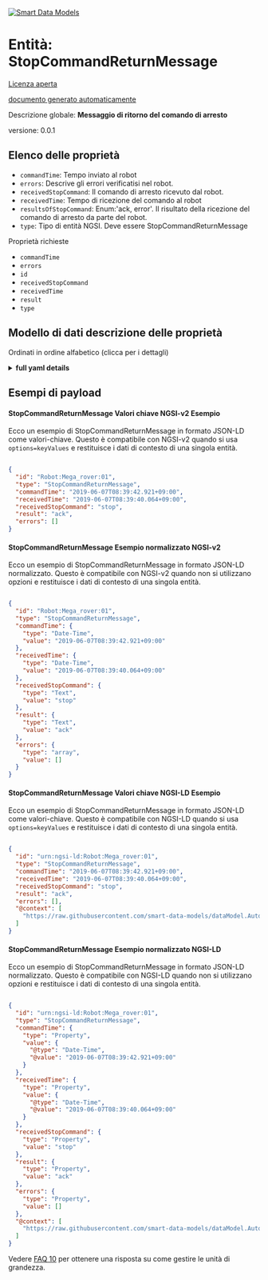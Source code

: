 [![Smart Data Models](https://smartdatamodels.org/wp-content/uploads/2022/01/SmartDataModels_logo.png "Logo")](https://smartdatamodels.org)  
Entità: StopCommandReturnMessage  
================================  
[Licenza aperta](https://github.com/smart-data-models//dataModel.AutonomousMobileRobot/blob/master/StopCommandReturnMessage/LICENSE.md)  
[documento generato automaticamente](https://docs.google.com/presentation/d/e/2PACX-1vTs-Ng5dIAwkg91oTTUdt8ua7woBXhPnwavZ0FxgR8BsAI_Ek3C5q97Nd94HS8KhP-r_quD4H0fgyt3/pub?start=false&loop=false&delayms=3000#slide=id.gb715ace035_0_60)  
Descrizione globale: **Messaggio di ritorno del comando di arresto**  
versione: 0.0.1  

## Elenco delle proprietà  

- `commandTime`: Tempo inviato al robot  - `errors`: Descrive gli errori verificatisi nel robot.  - `receivedStopCommand`: Il comando di arresto ricevuto dal robot.  - `receivedTime`: Tempo di ricezione del comando al robot  - `resultsOfStopCommand`: Enum:'ack, error'. Il risultato della ricezione del comando di arresto da parte del robot.  - `type`: Tipo di entità NGSI. Deve essere StopCommandReturnMessage    
Proprietà richieste  
- `commandTime`  - `errors`  - `id`  - `receivedStopCommand`  - `receivedTime`  - `result`  - `type`  ## Modello di dati descrizione delle proprietà  
Ordinati in ordine alfabetico (clicca per i dettagli)  
<details><summary><strong>full yaml details</strong></summary>    
```yaml  
StopCommandReturnMessage:    
  description: 'Stop Command Return Message'    
  properties:    
    commandTime:    
      description: 'Sent time to the robot'    
      format: date-time    
      type: string    
      x-ngsi:    
        type: Property    
    errors:    
      description: 'Describes the errors that occurred in the robot.'    
      items:    
        type: string    
      type: array    
      x-ngsi:    
        type: Property    
    receivedStopCommand:    
      description: 'The stop command which the robot received.'    
      enum:    
        - stop    
      type: string    
      x-ngsi:    
        type: Property    
    receivedTime:    
      description: 'Command received time to the robot'    
      format: date-time    
      type: string    
      x-ngsi:    
        type: Property    
    resultsOfStopCommand:    
      description: 'Enum:''ack, error''. The result of the robot received the stop command.'    
      enum:    
        - ack    
        - error    
      type: string    
      x-ngsi:    
        type: Property    
    type:    
      description: 'NGSI Entity type. It has to be StopCommandReturnMessage'    
      enum:    
        - StopCommandReturnMessage    
      type: string    
      x-ngsi:    
        type: Property    
  required:    
    - commandTime    
    - errors    
    - id    
    - receivedStopCommand    
    - receivedTime    
    - result    
    - type    
  type: object    
  x-derived-from: ""    
  x-disclaimer: 'Redistribution and use in source and binary forms, with or without modification, are permitted  provided that the license conditions are met. Copyleft (c) 2021 Contributors to Smart Data Models Program'    
  x-license-url: https://github.com/smart-data-models/dataModel.AutonomousMobileRobot/blob/master/StopCommandReturnMessage/LICENSE.md    
  x-model-schema: https://smart-data-models.github.io/datamodel.AutonomousMobileRobot/StopCommandReturnMessage/schema.json    
  x-model-tags: ""    
  x-version: 0.0.1    
```  
</details>    
## Esempi di payload  
#### StopCommandReturnMessage Valori chiave NGSI-v2 Esempio  
Ecco un esempio di StopCommandReturnMessage in formato JSON-LD come valori-chiave. Questo è compatibile con NGSI-v2 quando si usa `options=keyValues` e restituisce i dati di contesto di una singola entità.  
```json  
{  
  "id": "Robot:Mega_rover:01",  
  "type": "StopCommandReturnMessage",  
  "commandTime": "2019-06-07T08:39:42.921+09:00",  
  "receivedTime": "2019-06-07T08:39:40.064+09:00",  
  "receivedStopCommand": "stop",  
  "result": "ack",  
  "errors": []  
}  
```  
#### StopCommandReturnMessage Esempio normalizzato NGSI-v2  
Ecco un esempio di StopCommandReturnMessage in formato JSON-LD normalizzato. Questo è compatibile con NGSI-v2 quando non si utilizzano opzioni e restituisce i dati di contesto di una singola entità.  
```json  
{  
  "id": "Robot:Mega_rover:01",  
  "type": "StopCommandReturnMessage",  
  "commandTime": {  
    "type": "Date-Time",  
    "value": "2019-06-07T08:39:42.921+09:00"  
  },  
  "receivedTime": {  
    "type": "Date-Time",  
    "value": "2019-06-07T08:39:40.064+09:00"  
  },  
  "receivedStopCommand": {  
    "type": "Text",  
    "value": "stop"  
  },  
  "result": {  
    "type": "Text",  
    "value": "ack"  
  },  
  "errors": {  
    "type": "array",  
    "value": []  
  }  
}  
```  
#### StopCommandReturnMessage Valori chiave NGSI-LD Esempio  
Ecco un esempio di StopCommandReturnMessage in formato JSON-LD come valori-chiave. Questo è compatibile con NGSI-LD quando si usa `options=keyValues` e restituisce i dati di contesto di una singola entità.  
```json  
{  
  "id": "urn:ngsi-ld:Robot:Mega_rover:01",  
  "type": "StopCommandReturnMessage",  
  "commandTime": "2019-06-07T08:39:42.921+09:00",  
  "receivedTime": "2019-06-07T08:39:40.064+09:00",  
  "receivedStopCommand": "stop",  
  "result": "ack",  
  "errors": [],  
  "@context": [  
    "https://raw.githubusercontent.com/smart-data-models/dataModel.AutonomousMobileRobot/master/context.jsonld"  
  ]  
}  
```  
#### StopCommandReturnMessage Esempio normalizzato NGSI-LD  
Ecco un esempio di StopCommandReturnMessage in formato JSON-LD normalizzato. Questo è compatibile con NGSI-LD quando non si utilizzano opzioni e restituisce i dati di contesto di una singola entità.  
```json  
{  
  "id": "urn:ngsi-ld:Robot:Mega_rover:01",  
  "type": "StopCommandReturnMessage",  
  "commandTime": {  
    "type": "Property",  
    "value": {  
      "@type": "Date-Time",  
      "@value": "2019-06-07T08:39:42.921+09:00"  
    }  
  },  
  "receivedTime": {  
    "type": "Property",  
    "value": {  
      "@type": "Date-Time",  
      "@value": "2019-06-07T08:39:40.064+09:00"  
    }  
  },  
  "receivedStopCommand": {  
    "type": "Property",  
    "value": "stop"  
  },  
  "result": {  
    "type": "Property",  
    "value": "ack"  
  },  
  "errors": {  
    "type": "Property",  
    "value": []  
  },  
  "@context": [  
    "https://raw.githubusercontent.com/smart-data-models/dataModel.AutonomousMobileRobot/master/context.jsonld"  
  ]  
}  
```  
Vedere [FAQ 10](https://smartdatamodels.org/index.php/faqs/) per ottenere una risposta su come gestire le unità di grandezza.  
